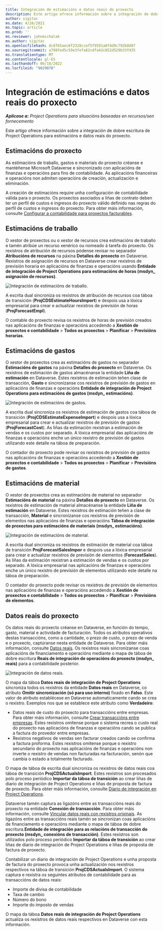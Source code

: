 ```yaml
---
title: Integración de estimacións e datos reais do proxecto
description: Este artigo ofrece información sobre a integración de dobre escritura de Project Operations para estimacións e datos reais do proxecto.
author: sigitac
ms.date: 4/26/2021
ms.topic: article
ms.prod: ''
ms.reviewer: johnmichalak
ms.author: sigitac
ms.openlocfilehash: dc8f65aec6f2328ccef5f9591a0f4d9c792b0d8f
ms.sourcegitcommit: a798fed5c59e3fefa62cdfa42c852d529b33fd35
ms.translationtype: MT
ms.contentlocale: gl-ES
ms.lasthandoff: 06/18/2022
ms.locfileid: "9029078"
---
```

# <a name="project-estimates-and-actuals-integration"></a>Integración de estimacións e datos reais do proxecto

_**Aplícase a:** Project Operations para situacións baseadas en recursos/sen fornecemento_

Este artigo ofrece información sobre a integración de dobre escritura de Project Operations para estimacións e datos reais do proxecto.

## <a name="project-estimates"></a>Estimacións do proxecto

As estimacións de traballo, gastos e materiais do proxecto créanse e mantéñense Microsoft Dataverse e sincronizado con aplicacións de finanzas e operacións para fins de contabilidade. As aplicacións financeiras e operacións non admiten operacións de creación, actualización e eliminación.

A creación de estimacións require unha configuración de contabilidade válida para o proxecto. Os proxectos asociados a liñas de contrato deben ter un perfil de custos e ingresos do proxecto válido definido nas regras do perfil de custos e ingresos do proxecto. Para obter máis información, consulte [Configurar a contabilidade para proxectos facturables](../project-accounting/configure-accounting-billable-projects.md#configure-project-cost-and-revenue-profile-rules).

## <a name="labor-estimates"></a>Estimacións de traballo

O xestor de proxectos ou o xestor de recursos crea estimacións de traballo e tamén atribúe un recurso xenérico ou nomeado á tarefa do proxecto. Os rexistros de atribución de recursos pódense revisar no separador **Atribucións de recursos** na páxina **Detalles do proxecto** en Dataverse. Rexistros de asignación de recursos en Dataverse crear rexistros de previsión horaria en aplicacións de finanzas e operacións usando **Entidade de integración de Project Operations para estimacións de horas (msdyn\_ asignación de recursos)**.

   ![Integración de estimacións de traballo.](./Media/DW4LaborEstimates.png)

A escrita dual sincroniza os rexistros de atribución de recursos coa táboa de transición (**ProjCDSEstimateHoursImport**) e despois usa a lóxica empresarial para crear e actualizar rexistros de previsión de horas (**ProjForecastEmpl**).

O contable do proxecto revisa os rexistros de horas de previsión creados nas aplicacións de finanzas e operacións accedendo a **Xestión de proxectos e contabilidade** > **Todos os proxectos** > **Planificar** > **Previsións horarias**.

## <a name="expense-estimates"></a>Estimacións de gastos

O xestor de proxectos crea as estimacións de gastos no separador **Estimacións de gastos** na páxina **Detalles do proxecto** en Dataverse. Os rexistros de estimación de gastos almacénanse la entidade **Liña de estimación** en Dataverse. Estes rexistros de estimación teñen clase de transacción, **Gasto** e sincronízanse cos rexistros de previsión de gastos en aplicacións de finanzas e operacións **Entidade de integración de Project Operations para estimacións de gastos (msdyn\_ estimacións)**.

   ![Integración de estimacións de gastos.](./Media/DW4ExpenseEstimates.png)

A escrita dual sincroniza os rexistros de estimación de gastos coa táboa de transición (**ProjCDSEstimateExpenseImport**) e despois usa a lóxica empresarial para crear e actualizar rexistros de previsión de gastos (**ProjForecastCost**). As liñas da estimación rexistran a estimación de vendas e os custos por separado. A lóxica empresarial das aplicacións de finanzas e operacións enche un único rexistro de previsión de gastos utilizando este detalle na táboa de preparación.

O contador do proxecto pode revisar os rexistros de previsión de gastos nas aplicacións de finanzas e operacións accedendo a **Xestión de proxectos e contabilidade** > **Todos os proxectos** > **Planificar** > **Previsións de gastos**.

## <a name="material-estimates"></a>Estimacións de material

O xestor de proxectos crea as estimacións de material no separador **Estimacións de material** na páxina **Detalles do proxecto** en Dataverse. Os rexistros de estimación de material almacénanse la entidade **Liña de estimación** en Dataverse. Estes rexistros de estimación teñen a clase de transacción, **Material** e sincronízanse cos rexistros de previsión de elementos nas aplicacións de finanzas e operacións **Táboa de integración de proxectos para estimacións de materiais (msdyn\_ estimacións)**.

   ![Integración de estimacións de material.](./Media/DW4MaterialEstimates.png)

A escrita dual sincroniza os rexistros de estimación de material coa táboa de transición **ProjForecastSalesImpor** e despois usa a lóxica empresarial para crear e actualizar rexistros de previsión de elementos (**ForecastSales**). As liñas da estimación rexistran a estimación de vendas e os custos por separado. A lóxica empresarial nas aplicacións de finanzas e operacións enche un único rexistro de previsión de elementos utilizando este detalle na táboa de preparación.

O contador do proxecto pode revisar os rexistros de previsión de elementos nas aplicacións de finanzas e operacións accedendo a **Xestión de proxectos e contabilidade** > **Todos os proxectos** > **Planificar** > **Previsións de elementos**.

## <a name="project-actuals"></a>Datos reais do proxecto

Os datos reais do proxecto créanse en Dataverse, en función do tempo, gasto, material e actividade de facturación. Todos os atributos operativos destas transaccións, como a cantidade, o prezo de custo, o prezo de venda e o proxecto, captúranse nesta entidade de Dataverse. Para obter máis información, consulte [Datos reais](../actuals/actuals-overview.md). Os rexistros reais sincronízanse coas aplicacións de financiamento e operacións mediante o mapa de táboa de dobre escritura **Reais de integración de operacións do proxecto (msdyn\_ reais)** para a contabilidade posterior.

   ![Integración de datos reais.](./Media/DW4Actuals.png)

O mapa da táboa **Datos reais de integración de Project Operations** sincroniza todos os rexistros da entidade **Datos reais** en Dataverse, co atributo **Omitir sincronización (só para uso interno)** fixado en **Falso**. Este valor de atributo establécese en Dataverse automaticamente cando se crea o rexistro. Exemplos nos que se establece este atributo como **Verdadeiro**:

  - Datos reais de custo do proxecto para transaccións entre empresas. Para obter máis información, consulte [Crear transaccións entre empresas](../project-accounting/create-intercompany-transactions.md). Estes rexistros omítense porque o sistema recrea o custo real do proxecto nas aplicacións de finanzas e operacións cando se publica a factura do provedor entre empresas.
  - Rexistros negativos de vendas sen facturar creados cando se confirma a factura proforma. Estes rexistros omítense porque o rexistro secundario do proxecto nas aplicacións de finanzas e operacións non inverte o rexistro de vendas non facturadas na facturación, senón que cambia o estado a totalmente facturado.

O mapa de táboa de escrita dual sincroniza os rexistros de datos reais coa táboa de transición **ProjCDSActualsImport**. Estes rexistros son procesados polo proceso periódico **Importar da táboa de transición** ao crear liñas de diario de integración de Project Operations e liñas de proposta de factura de proxecto. Para obter máis información, consulte [Diario de integración en Project Operations](../project-accounting/project-operations-integration-journal.md).

Dataverse tamén captura as ligazóns entre as transaccións reais do proxecto na entidade **Conexión de transacción**. Para obter máis información, consulte [Vincular datos reais con rexistros orixinais](../actuals/linkingactuals.md). As ligazóns entre as transaccións reais tamén se sincronizan coas aplicacións de financiamento e operacións mediante o mapa de táboa de dobre escritura.**Entidade de integración para as relacións de transacción do proxecto (msdyn\_ conexións de transacción)**. Estes rexistros son utilizados polo proceso periódico **Importar da táboa de transición** ao crear liñas de diario de integración de Project Operations e liñas de proposta de factura de proxecto.

Contabilizar un diario de integración de Project Operations e unha proposta de factura do proxecto provoca unha actualización nos rexistros respectivos na táboa de transición **ProjCDSActualsImport**. O sistema captura e rexistra os seguintes atributos de contabilidade para as transaccións de datos reais:

- Importe de divisa de contabilidade
- Taxa de cambio
- Número do bono
- Importe do imposto de vendas

O mapa da táboa **Datos reais de integración de Project Operations** actualiza os rexistros de datos reais respectivos en Dataverse con esta información.
